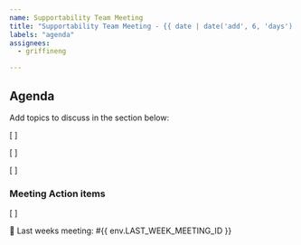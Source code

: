 ```yaml
---
name: Supportability Team Meeting
title: "Supportability Team Meeting - {{ date | date('add', 6, 'days') | date('dddd, MMMM Do, YYYY') }}"
labels: "agenda"
assignees:
  - griffineng

---
```


## Agenda 
Add topics to discuss in the section below: 

[ ] 

[ ] 

[ ] 



### Meeting Action items
[ ]

:information_desk_person: Last weeks meeting: #{{ env.LAST_WEEK_MEETING_ID }}
